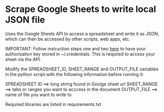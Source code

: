 # Scrape Google Sheets to write local JSON file

Uses the Google Sheets API to access a spreadsheet and write it as JSON, which can then be accessed by other scripts, web apps, etc.

IMPORTANT: Follow instruction steps one and two [here](https://developers.google.com/sheets/api/quickstart/python) to have your authorization key stored in ~/.credentials. This is required to access your sheet via the API.

Modify the SPREADSHEET_ID, SHEET_RANGE and OUTPUT_FILE variables in the python script with the following information  before running it: 

SPREADSHEET ID ==> long string found in Goolge sheet url
SHEET_RANGE ==> tabs or ranges you want to acccess in the document
OUTPUT_FILE ==> name of file you want to write to

Required libraries are listed in requirements.txt